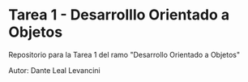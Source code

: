 # Tarea 1 - Desarrolllo Orientado a Objetos
Repositorio para la Tarea 1 del ramo "Desarrollo Orientado a Objetos" 

Autor: Dante Leal Levancini